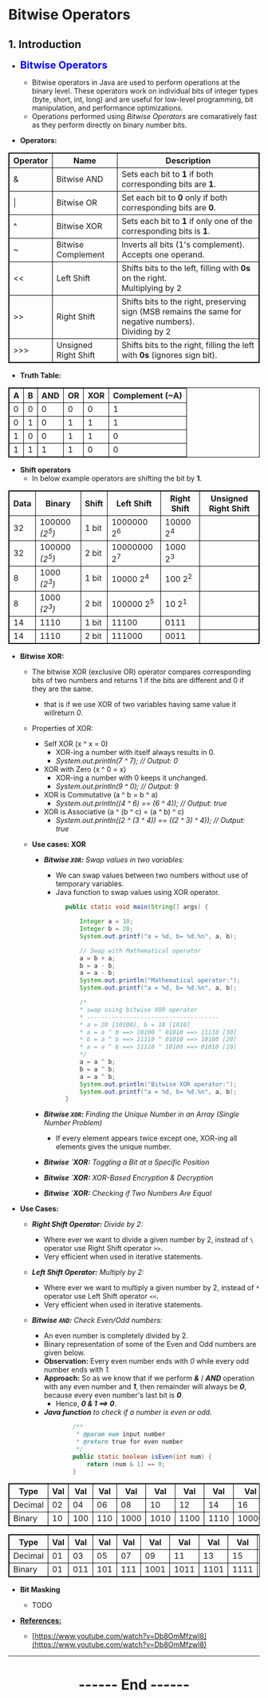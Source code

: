 # Bitwise Operators
## 1. Introduction

- **<heading>Bitwise Operators</heading>**
  - Bitwise operators in Java are used to perform operations at the binary level. These operators work on individual bits of integer types (byte, short, int, long) and are useful for low-level programming, bit manipulation, and performance optimizations.
  - Operations performed using *Bitwise Operators* are comaratively fast as they perform directly on binary number bits.


- **Operators:**

| Operator |         Name         | Description |
| -------- | -------------------- | ------------------------------------- |
| &	       | Bitwise AND	      | Sets each bit to **1** if both corresponding bits are **1**. | 
| \|       | Bitwise OR           | Set each bit to **0** only if both corresponding bits are **0**. | 
| ^	       | Bitwise XOR	      | Sets each bit to **1** if only one of the corresponding bits is **1**. | 
| ~	       | Bitwise Complement	  | Inverts all bits (1's complement). Accepts one operand. | 
| <<	   | Left Shift	          | Shifts bits to the left, filling with **0s** on the right. <br/>  Multiplying by $2$ | 
| >>	   | Right Shift	      | Shifts bits to the right, preserving sign (MSB remains the same for negative numbers). <br/>  Dividing by $2$ | 
| >>>	   | Unsigned Right Shift | Shifts bits to the right, filling the left with **0s** (ignores sign bit). | 


- **Truth Table:**

|  A  |  B  | AND | OR | XOR | Complement (~A) |
| --- | --- | --- | -- | --- | --------------- |
|  0  |  0  |  0  | 0  |  0  |        1        |
|  0  |  1  |  0  | 1  |  1  |        1        |
|  1  |  0  |  0  | 1  |  1  |        0        |
|  1  |  1  |  1  | 1  |  0  |        0        |


- **Shift operators**
  - In below example operators are shifting the bit by **1**.

| Data  |       Binary        | Shift |    Left Shift    |    Right Shift    | Unsigned Right Shift |
| ----- | ------------------- | ----- | ---------------- | ----------------- | -------------------- |
| 32    | 100000  *($2^5$)*   | 1 bit | 1000000 $2^6$    | 10000 $2^4$       |                      |
| 32    | 100000  *($2^5$)*   | 2 bit | 10000000 $2^7$   | 1000 $2^3$        |                      |
| 8     | 1000  *($2^3$)*     | 1 bit | 10000 $2^4$      | 100 $2^2$         |                      |
| 8     | 1000  *($2^3$)*     | 2 bit | 100000 $2^5$     | 10 $2^1$          |                      |
| 14    | 1110                | 1 bit | 11100            | 0111              |                      |
| 14    | 1110                | 2 bit | 111000           | 0011              |                      |


- **Bitwise XOR:**
  - The bitwise XOR (exclusive OR) operator compares corresponding bits of two numbers and returns 1 if the bits are different and 0 if they are the same.
    - that is if we use XOR of two variables having same value it willreturn *0*.
  - Properties of XOR:
    - Self XOR (x ^ x = 0)
      - XOR-ing a number with itself always results in 0.
      - *System.out.println(7 ^ 7); // Output: 0*
    - XOR with Zero (x ^ 0 = x)
      - XOR-ing a number with 0 keeps it unchanged.
      - *System.out.println(9 ^ 0); // Output: 9*
    - XOR is Commutative (a ^ b = b ^ a)
      - *System.out.println((4 ^ 6) == (6 ^ 4)); // Output: true*
    - XOR is Associative (a ^ (b ^ c) = (a ^ b) ^ c)
      - *System.out.println((2 ^ (3 ^ 4)) == ((2 ^ 3) ^ 4)); // Output: true*
  
  - **Use cases: XOR**
    - ***Bitwise `XOR`:** Swap values in two variables:*
      - We can swap values between two numbers without use of temporary variables.
      - Java function to swap values using XOR operator.
      ```java
            public static void main(String[] args) {

                Integer a = 10;
                Integer b = 20;
                System.out.printf("a = %d, b= %d.%n", a, b);

                // Swap with Mathematical operator
                a = b + a;
                b = a - b;
                a = a - b;
                System.out.println("Mathematical operator:");
                System.out.printf("a = %d, b= %d.%n", a, b);

                /*
                * swap using bitwise XOR operator
                * -------------------------------------
                * a = 20 [10100], b = 10 [1010]
                * a = a ^ b ==> 10100 ^ 01010 ==> 11110 [30]
                * b = a ^ b ==> 11110 ^ 01010 ==> 10100 [20]
                * a = a ^ b ==> 11110 ^ 10100 ==> 01010 [10]
                */
                a = a ^ b;
                b = a ^ b;
                a = a ^ b;
                System.out.println("Bitwise XOR operator:");
                System.out.printf("a = %d, b= %d.%n", a, b);
            }
      ``` 
    - ***Bitwise `XOR`:** Finding the Unique Number in an Array (Single Number Problem)*
      - If every element appears twice except one, XOR-ing all elements gives the unique number.

    - ***Bitwise `XOR:** Toggling a Bit at a Specific Position*

    - ***Bitwise `XOR:** XOR-Based Encryption & Decryption*

    - ***Bitwise `XOR:** Checking if Two Numbers Are Equal*



- **Use Cases:**
  - ***Right Shift Operator:** Divide by 2:*
    - Where ever we want to divide a given number by $2$, instead of `\` operator use Right Shift operator `>>`.
    - Very efficient when used in iterative statements.

  - ***Left Shift Operator:** Multiply by 2:*
    - Where ever we want to multiply a given number by $2$, instead of `*` operator use Left Shift operator `<<`.
    - Very efficient when used in iterative statements.

  - ***Bitwise `AND`:** Check Even/Odd numbers:*
    - An even number is completely divided by $2$.
    - Binary representation of some of the Even and Odd numbers are given below.
    - **Observation:** Every even number ends with *0* while every odd number ends with *1*.
    - **Approach:** So as we know that if we perform ***&*** / ***AND*** operation with any even number and ***1***, then remainder will always be ***0***, because every even number's last bit is ***0***.
      - Hence, ***0  &  1 ==> 0***.
    - ***Java function** to check if a number is even or odd.*
        ```java
                /**
                 * @param num input number
                 * @return true for even number
                 */
                public static boolean isEven(int num) {
                    return (num & 1) == 0;
                }
        ```


| Type    | Val | Val | Val | Val  | Val  | Val  | Val  | Val   | Val   | Val   | Val   | Val   |
| ------- | --- | --- | --- | ---  | ---  | ---  | ---  | ---   | ---   | ---   | ---   | ---   |
| Decimal | 02  | 04  | 06  | 08   | 10   | 12   | 14   | 16    | 18    | 20    | 22    | 24    |
| Binary  | 10  | 100 | 110 | 1000 | 1010 | 1100 | 1110 | 10000 | 10010 | 10100 | 10110 | 11000 |  


| Type    | Val | Val | Val | Val  | Val  | Val  | Val  | Val  | Val   | Val   | Val   | Val   | Val   |
| ------- | --- | --- | --- | ---  | ---  | ---  | ---  | ---  | ---   | ---   | ---   | ---   | ---   |
| Decimal | 01  | 03  | 05  | 07   | 09   | 11   | 13   | 15   | 17    | 19    | 21    | 23    | 25    |
| Binary  | 01  | 011 | 101 | 111  | 1001 | 1011 | 1101 | 1111 | 10001 | 10011 | 10101 | 10111 | 11001 |




- **Bit Masking**
  - TODO 


- **<ins>References:</ins>**
  - [https://www.youtube.com/watch?v=Db8OmMfzwl8](https://www.youtube.com/watch?v=Db8OmMfzwl8)
---
<center>
<h1> ------ End ------ </h1>
</center>

<!-- HTML styling -->
<style>
table, th, td {
  border: 1px solid black;
  border-collapse: collapse;
}
heading {
  color: blue;
  font-size: 20px;
  }
</style>